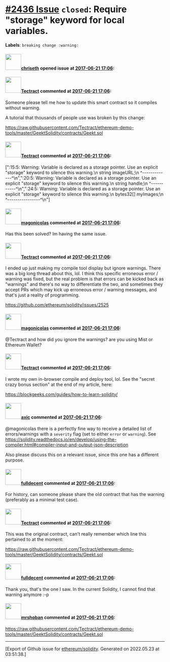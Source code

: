 # [\#2436 Issue](https://github.com/ethereum/solidity/issues/2436) `closed`: Require "storage" keyword for local variables.
**Labels**: `breaking change :warning:`


#### <img src="https://avatars.githubusercontent.com/u/9073706?v=4" width="50">[chriseth](https://github.com/chriseth) opened issue at [2017-06-21 17:06](https://github.com/ethereum/solidity/issues/2436):



#### <img src="https://avatars.githubusercontent.com/u/3859005?u=f4863d518451ebe42c16c776930e913335eb837b&v=4" width="50">[Tectract](https://github.com/Tectract) commented at [2017-06-21 17:06](https://github.com/ethereum/solidity/issues/2436#issuecomment-314090285):

Someone please tell me how to update this smart contract so it compiles without warning.

A tutorial that thousands of people use was broken by this change:

https://raw.githubusercontent.com/Tectract/ethereum-demo-tools/master/GeektSolidity/contracts/Geekt.sol

#### <img src="https://avatars.githubusercontent.com/u/3859005?u=f4863d518451ebe42c16c776930e913335eb837b&v=4" width="50">[Tectract](https://github.com/Tectract) commented at [2017-06-21 17:06](https://github.com/ethereum/solidity/issues/2436#issuecomment-314090355):

> 
[":15:5: Warning: Variable is declared as a storage pointer. Use an explicit \"storage\" keyword to silence this warning.\n string imageURL;\n ^-------------^\n",":20:5: Warning: Variable is declared as a storage pointer. Use an explicit \"storage\" keyword to silence this warning.\n string handle;\n ^-----------^\n",":24:5: Warning: Variable is declared as a storage pointer. Use an explicit \"storage\" keyword to silence this warning.\n bytes32[] myImages;\n ^----------------^\n"]

#### <img src="https://avatars.githubusercontent.com/u/17706050?u=46b145ec972c47e740270c86d4fb8eb318777fe3&v=4" width="50">[magonicolas](https://github.com/magonicolas) commented at [2017-06-21 17:06](https://github.com/ethereum/solidity/issues/2436#issuecomment-330960192):

Has this been solved? Im having the same issue.

#### <img src="https://avatars.githubusercontent.com/u/3859005?u=f4863d518451ebe42c16c776930e913335eb837b&v=4" width="50">[Tectract](https://github.com/Tectract) commented at [2017-06-21 17:06](https://github.com/ethereum/solidity/issues/2436#issuecomment-330963181):

I ended up just making my compile tool display but ignore warnings. There was a big long thread about this, lol. I think this specific erroneous error / warning was fixed, but the real problem is that errors can be kicked back as "warnings" and there's no way to differentiate the two, and sometimes they accept PRs which may kick up erroneous error / warning messages, and that's just a reality of programming.

https://github.com/ethereum/solidity/issues/2525

#### <img src="https://avatars.githubusercontent.com/u/17706050?u=46b145ec972c47e740270c86d4fb8eb318777fe3&v=4" width="50">[magonicolas](https://github.com/magonicolas) commented at [2017-06-21 17:06](https://github.com/ethereum/solidity/issues/2436#issuecomment-330963689):

@Tectract and how did you ignore the warnings? are you using Mist or Ethereum Wallet?

#### <img src="https://avatars.githubusercontent.com/u/3859005?u=f4863d518451ebe42c16c776930e913335eb837b&v=4" width="50">[Tectract](https://github.com/Tectract) commented at [2017-06-21 17:06](https://github.com/ethereum/solidity/issues/2436#issuecomment-330964213):

I wrote my own in-browser compile and deploy tool, lol. See the "secret crazy bonus section" at the end of my article, here:

https://blockgeeks.com/guides/how-to-learn-solidity/

#### <img src="https://avatars.githubusercontent.com/u/20340?v=4" width="50">[axic](https://github.com/axic) commented at [2017-06-21 17:06](https://github.com/ethereum/solidity/issues/2436#issuecomment-330980120):

@magonicolas there is a perfectly fine way to receive a detailed list of errors/warnings with a `severity` flag (set to either `error` or `warning`). See https://solidity.readthedocs.io/en/develop/using-the-compiler.html#compiler-input-and-output-json-description

Also please discuss this on a relevant issue, since this one has a different purpose.

#### <img src="https://avatars.githubusercontent.com/u/382183?u=cc7b2e76c56456ff05e23fa5ca044e4a461b2eb1&v=4" width="50">[fulldecent](https://github.com/fulldecent) commented at [2017-06-21 17:06](https://github.com/ethereum/solidity/issues/2436#issuecomment-361466616):

For history, can someone please share the old contract that has the warning (preferably as a minimal test case).

#### <img src="https://avatars.githubusercontent.com/u/3859005?u=f4863d518451ebe42c16c776930e913335eb837b&v=4" width="50">[Tectract](https://github.com/Tectract) commented at [2017-06-21 17:06](https://github.com/ethereum/solidity/issues/2436#issuecomment-361467357):

This was the original contract, can't really remember which line this pertained to at the moment:

https://raw.githubusercontent.com/Tectract/ethereum-demo-tools/master/GeektSolidity/contracts/Geekt.sol

#### <img src="https://avatars.githubusercontent.com/u/382183?u=cc7b2e76c56456ff05e23fa5ca044e4a461b2eb1&v=4" width="50">[fulldecent](https://github.com/fulldecent) commented at [2017-06-21 17:06](https://github.com/ethereum/solidity/issues/2436#issuecomment-361469588):

Thank you, that's the one I saw. In the current Solidity, I cannot find that warning anymore :-p

#### <img src="https://avatars.githubusercontent.com/u/36919329?v=4" width="50">[mrshoban](https://github.com/mrshoban) commented at [2017-06-21 17:06](https://github.com/ethereum/solidity/issues/2436#issuecomment-371810639):

https://raw.githubusercontent.com/Tectract/ethereum-demo-tools/master/GeektSolidity/contracts/Geekt.sol


-------------------------------------------------------------------------------



[Export of Github issue for [ethereum/solidity](https://github.com/ethereum/solidity). Generated on 2022.05.23 at 03:51:38.]
